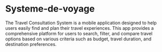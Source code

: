 # Systeme-de-voyage
The Travel Consultation System is a mobile application designed to help users easily find and plan their travel experiences. This app provides a comprehensive platform for users to search, filter, and compare travel options based on various criteria such as budget, travel duration, and destination preferences.
